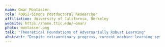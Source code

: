 ```yaml
---
name: Omar Montasser
role: FODSI-Simons Postdoctoral Researcher
affiliation: University of California, Berkeley
website: https://home.ttic.edu/~omar/
photo: montasser.png
talk: "Theoretical Foundations of Adversarially Robust Learning"
abstract: "Despite extraordinary progress, current machine learning systems have been shown to be brittle against adversarial examples: seemingly innocuous but carefully crafted perturbations of test examples that cause machine learning predictors to misclassify. Can we learn predictors robust to adversarial examples? and how? There has been much empirical interest in this major challenge in machine learning, and in this talk, we will present a theoretical perspective. We will illustrate the need to go beyond traditional approaches and principles, such as empirical (robust) risk minimization, and present new algorithmic ideas with stronger robust learning guarantees."
---
```

